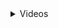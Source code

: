 <details><summary>Videos</summary>
* [LiveOverflow](https://www.youtube.com/c/LiveOverflow)
* [HackerSploit](https://www.youtube.com/c/HackerSploit)
</details>
